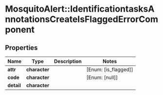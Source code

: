 # MosquitoAlert::IdentificationtasksAnnotationsCreateIsFlaggedErrorComponent


## Properties
Name | Type | Description | Notes
------------ | ------------- | ------------- | -------------
**attr** | **character** |  | [Enum: [is_flagged]] 
**code** | **character** |  | [Enum: [null]] 
**detail** | **character** |  | 


